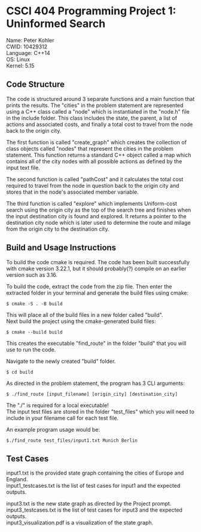 # CSCI 404 Programming Project 1: Uninformed Search
Name: Peter Kohler\
CWID: 10429312\
Language: C++14\
OS: Linux\
Kernel: 5.15

## Code Structure
The code is structured around 3 separate functions and a main function that prints the results. The "cities" in the problem statement are represented using
a C++ class called a "node" which is instantiated in the "node.h" file in the include folder. This class includes the state, the parent, a list of actions and associated costs, and finally a total cost to travel from the node back to the origin city.

The first function is called "create_graph" which creates the collection of class objects called "nodes" that represent the cities in the problem statement. This function returns a standard C++ object called a map which contains all of the city nodes with all possible actions as defined by the input text file.

The second function is called "pathCost" and it calculates the total cost required to travel from the node in question back to the origin city and stores that in the node's associated member variable.

The third function is called "explore" which implements Uniform-cost search using the origin city as the top of the search tree and finishes when the input destination city is found and explored. It returns a pointer to the destination city node which is later used to determine the route and milage from the origin city to the destination city.

## Build and Usage Instructions
To build the code cmake is required. The code has been built successfully with cmake version 3.22.1, but it should probably(?) compile on an earlier version such as 3.16.

To build the code, extract the code from the zip file. Then enter the extracted folder in your terminal and generate the build files using cmake:
```
$ cmake -S . -B build
```
This will place all of the build files in a new folder called "build".\
Next build the project using the cmake-generated build files:
```
$ cmake --build build
```
This creates the executable "find_route" in the folder "build" that you will use to run the code.

Navigate to the newly created "build" folder.
```
$ cd build
```

As directed in the problem statement, the program has 3 CLI arguments:
```
$ ./find_route [input_filename] [origin_city] [destination_city]
```
The "./" is required for a local executable!\
The input test files are stored in the folder "test_files" which you will need to include in your filename call for each test file. 

An example program usage would be:
```
$./find_route test_files/input1.txt Munich Berlin
```

## Test Cases
input1.txt is the provided state graph containing the cities of Europe and England.\
input1_testcases.txt is the list of test cases for input1 and the expected outputs.

input3.txt is the new state graph as directed by the Project prompt.\
input3_testcases.txt is the list of test cases for input3 and the expected outputs.\
input3_visualization.pdf is a visualization of the state graph.